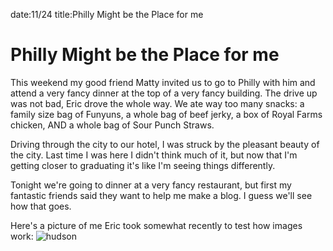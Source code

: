date:11/24
title:Philly Might be the Place for me

# Philly Might be the Place for me

This weekend my good friend Matty invited us to go to Philly with him and attend a very fancy dinner at the top of a very fancy building. The drive up was not bad, Eric drove the whole way. We ate way too many snacks: a family size bag of Funyuns, a whole bag of beef jerky, a box of Royal Farms chicken, AND a whole bag of Sour Punch Straws.

Driving through the city to our hotel, I was struck by the pleasant beauty of the city. Last time I was here I didn't think much of it, but now that I'm getting closer to graduating it's like I'm seeing things differently.

Tonight we're going to dinner at a very fancy restaurant, but first my fantastic friends said they want to help me make a blog. I guess we'll see how that goes.

Here's a picture of me Eric took somewhat recently to test how images work:
![hudson](/images/hudson.png)
